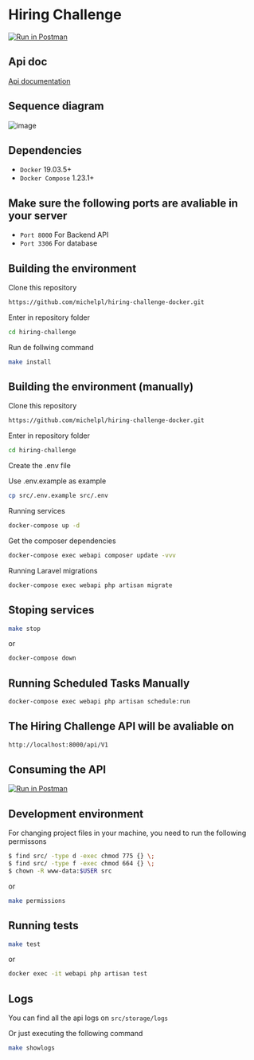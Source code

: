 # Hiring Challenge

[![Run in Postman](https://run.pstmn.io/button.svg)](https://app.getpostman.com/run-collection/1954140-6a0a051a-1bf6-4c19-9702-26058efaf04d?action=collection%2Ffork&collection-url=entityId%3D1954140-6a0a051a-1bf6-4c19-9702-26058efaf04d%26entityType%3Dcollection%26workspaceId%3D884cf7ff-ca99-4231-944e-d47ac4babda5)

## Api doc
[Api documentation](https://documenter.getpostman.com/view/1954140/2s8Z6yYZHS)

## Sequence diagram

![image](https://user-images.githubusercontent.com/6605776/210117293-618adc93-f112-4d6f-bb22-dff6fa2f807d.png)


## Dependencies

*   ``Docker`` 19.03.5+
*   ``Docker Compose`` 1.23.1+

## Make sure the following ports are avaliable in your server

*   ``Port 8000`` For Backend API
*   ``Port 3306`` For database

## Building the environment

Clone this repository

```bash
https://github.com/michelpl/hiring-challenge-docker.git
```

Enter in repository folder

```bash
cd hiring-challenge
```

Run de follwing command

```bash
make install
```

## Building the environment (manually)

Clone this repository

```bash
https://github.com/michelpl/hiring-challenge-docker.git
```

Enter in repository folder

```bash
cd hiring-challenge
```

Create the .env file

Use .env.example as example

```bash
cp src/.env.example src/.env
```

Running services
```bash
docker-compose up -d
```
Get the composer dependencies

```bash
docker-compose exec webapi composer update -vvv
```

Running Laravel migrations
```bash
docker-compose exec webapi php artisan migrate
```

## Stoping services

```bash
make stop
```

or

```bash
docker-compose down
```

## Running Scheduled Tasks Manually
```bash
docker-compose exec webapi php artisan schedule:run 
```

## The Hiring Challenge API will be avaliable on
```bash
http://localhost:8000/api/V1
```

## Consuming the API

[![Run in Postman](https://run.pstmn.io/button.svg)](https://app.getpostman.com/run-collection/1954140-6a0a051a-1bf6-4c19-9702-26058efaf04d?action=collection%2Ffork&collection-url=entityId%3D1954140-6a0a051a-1bf6-4c19-9702-26058efaf04d%26entityType%3Dcollection%26workspaceId%3D884cf7ff-ca99-4231-944e-d47ac4babda5)

## Development environment

For changing project files in your machine, you need to run the following permissons

```bash
$ find src/ -type d -exec chmod 775 {} \;
$ find src/ -type f -exec chmod 664 {} \;
$ chown -R www-data:$USER src
```

or 

```bash
make permissions
```

## Running tests

```bash
make test
```

or

```bash
docker exec -it webapi php artisan test
```

## Logs

You can find all the api logs on ``src/storage/logs``

Or just executing the following command

```bash
make showlogs
```
